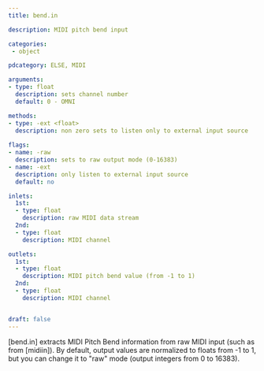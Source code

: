 ```yaml
---
title: bend.in

description: MIDI pitch bend input

categories:
 - object

pdcategory: ELSE, MIDI

arguments:
- type: float
  description: sets channel number
  default: 0 - OMNI

methods:
- type: -ext <float>
  description: non zero sets to listen only to external input source
  
flags:
- name: -raw
  description: sets to raw output mode (0-16383)
- name: -ext
  description: only listen to external input source
  default: no

inlets:
  1st:
  - type: float
    description: raw MIDI data stream
  2nd:
  - type: float
    description: MIDI channel

outlets:
  1st:
  - type: float
    description: MIDI pitch bend value (from -1 to 1)
  2nd:
  - type: float
    description: MIDI channel


draft: false
---
```


[bend.in] extracts MIDI Pitch Bend information from raw MIDI input (such as from [midiin]). By default, output values are normalized to floats from -1 to 1, but you can change it to "raw" mode (output integers from 0 to 16383).
